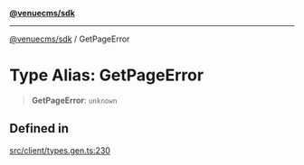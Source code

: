 [**@venuecms/sdk**](../README.md)

***

[@venuecms/sdk](../README.md) / GetPageError

# Type Alias: GetPageError

> **GetPageError**: `unknown`

## Defined in

[src/client/types.gen.ts:230](https://github.com/venuecms/sdk/blob/8a6c84653ba60be7399cb6d469978abeb0f847f0/src/client/types.gen.ts#L230)
